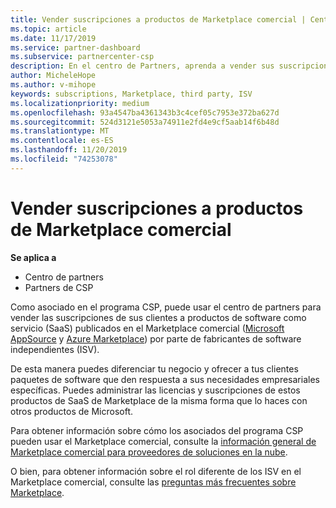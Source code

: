 ```yaml
---
title: Vender suscripciones a productos de Marketplace comercial | Centro de partners
ms.topic: article
ms.date: 11/17/2019
ms.service: partner-dashboard
ms.subservice: partnercenter-csp
description: En el centro de Partners, aprenda a vender sus suscripciones de clientes a productos SaaS publicados en Marketplace por fabricantes de software independientes (ISV).
author: MicheleHope
ms.author: v-mihope
keywords: subscriptions, Marketplace, third party, ISV
ms.localizationpriority: medium
ms.openlocfilehash: 93a4547ba4361343b3c4cef05c7953e372ba627d
ms.sourcegitcommit: 524d3121e5053a74911e2fd4e9cf5aab14f6b48d
ms.translationtype: MT
ms.contentlocale: es-ES
ms.lasthandoff: 11/20/2019
ms.locfileid: "74253078"
---
```

# <a name="sell-subscriptions-to-commercial-marketplace-products"></a>Vender suscripciones a productos de Marketplace comercial

**Se aplica a**

- Centro de partners
- Partners de CSP

Como asociado en el programa CSP, puede usar el centro de partners para vender las suscripciones de sus clientes a productos de software como servicio (SaaS) publicados en el Marketplace comercial ([Microsoft AppSource](https://appsource.microsoft.com/) y [Azure Marketplace](https://azuremarketplace.microsoft.com/)) por parte de fabricantes de software independientes (ISV). 

De esta manera puedes diferenciar tu negocio y ofrecer a tus clientes paquetes de software que den respuesta a sus necesidades empresariales específicas. Puedes administrar las licencias y suscripciones de estos productos de SaaS de Marketplace de la misma forma que lo haces con otros productos de Microsoft.

Para obtener información sobre cómo los asociados del programa CSP pueden usar el Marketplace comercial, consulte la [información general de Marketplace comercial para proveedores de soluciones en la nube](csp-commercial-marketplace-overview.md).

O bien, para obtener información sobre el rol diferente de los ISV en el Marketplace comercial, consulte las [preguntas más frecuentes sobre Marketplace](https://docs.microsoft.com/azure/marketplace/marketplace-faq-publisher-guide).
